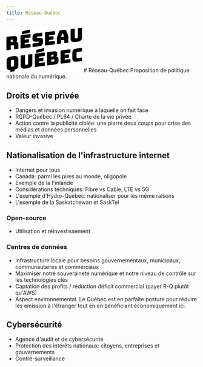 ```yaml
---
title: Réseau-Québec
---
```

<img src="logo.png" width="200" />
# Réseau-Québec
Proposition de politique nationale du numérique.

## Droits et vie privée
- Dangers et invasion numérique à laquelle on fait face
- RGPD-Québec / PL64 / Charte de la vie privée
- Action contre la publicité ciblée: une pierre deux coups pour crise des médias et données personnelles
- Valeur invasive

## Nationalisation de l'infrastructure internet
- Internet pour tous
- Canada: parmi les pires au monde, oligopole
- Exemple de la Finlande
- Considérations techniques: Fibre vs Cable, LTE vs 5G
- L'exemple d'Hydro-Québec: nationaliser pour les même raisons
- L'exemple de la Saskatchewan et SaskTel

### Open-source
- Utilisation et réinvestissement

### Centres de données
- Infrastructure locale pour besoins gouvernementaux, municipaux, communautaires et commerciaux
- Maximiser notre souveraineté numérique et notre niveau de contrôle sur les technologies clés
- Captation des profits / réduction déficit commercial (payer R-Q plutôt qu'AWS)
- Aspect environnemental. Le Québec est en parfaite posture pour réduire les emission à l'étranger tout en en bénéficiant économiquement ici. 

## Cybersécurité
- Agence d'audit et de cybersécurité
- Protection des intérêts nationaux: citoyens, entreprises et gouvernements
- Contre-surveillance

